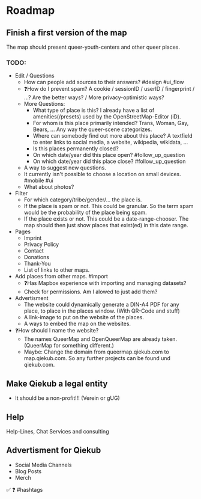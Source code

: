 # Roadmap

## Finish a first version of the map
The map should present queer-youth-centers and other queer places.

### TODO:
- Edit / Questions
	- How can people add sources to their answers? #design #ui_flow
	- ❓How do I prevent spam?
		A cookie / sessionID / userID / fingerprint / ...?
		Are the better ways? / More privacy-optimistic ways?
	- More Questions:
		- What type of place is this?
			I already have a list of amenities(/presets) used by the OpenStreetMap-Editor (iD).
		- For whom is this place primarily intended?
			Trans, Woman, Gay, Bears, ... Any way the queer-scene categorizes.
		- Where can somebody find out more about this place?
			A textfield to enter links to social media, a website, wikipedia, wikidata, ...
		- Is this places permanently closed?
		- On which date/year did this place open? #follow_up_question
		- On which date/year did this place close? #follow_up_question
	- A way to suggest new questions.
	- It currently isn't possible to choose a location on small devices. #mobile #ui
	- What about photos?
- Filter
	- For which category/tribe/gender/... the place is.
	- If the place is spam or not.
		This could be granular. So the term spam would be the probability of the place being spam.
	- If the place exists or not.
		This could be a date-range-chooser. The map should then just show places that exist(ed) in this date range.
- Pages
	- Imprint
	- Privacy Policy
	- Contact
	- Donations
	- Thank-You
	- List of links to other maps.
- Add places from other maps. #import
	- ❓Has Mapbox experience with importing and managing datasets?
	- Check for permissions. Am I alowed to just add them?
- Advertisment
	- The website could dynamically generate a DIN-A4 PDF for any place, to place in the places window. (With QR-Code and stuff)
	- A link-image to put on the website of the places.
	- A ways to embed the map on the websites.
- ❓How should I name the website?
	- The names QueerMap and OpenQueerMap are already taken. (QueerMap for something different.)
	- Maybe: Change the domain from queermap.qiekub.com to map.qiekub.com. So any further projects can be found und qiekub.com.

## Make Qiekub a legal entity
- It should be a non-profit!!! (Verein or gUG)

## Help
Help-Lines, Chat Services and consulting

## Advertisment for Qiekub
- Social Media Channels
- Blog Posts
- Merch




✅ ❓ #hashtags


